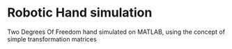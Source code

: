 # Robotic Hand simulation
Two Degrees Of Freedom hand simulated on MATLAB, using the concept of simple transformation matrices
